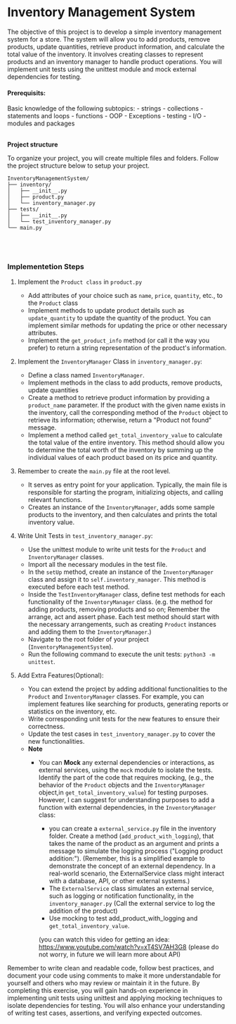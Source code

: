    # Inventory Management System

   The objective of this project is to develop a simple inventory management system for a store. The system will allow you to add products, remove products, update quantities, retrieve product information, and calculate the total value of the inventory.
   It involves creating classes to represent products and an inventory manager to handle product operations. You will implement unit tests using the unittest module and mock external dependencies for testing.


   #### Prerequisits:
   Basic knowledge of the following subtopics:
      - strings
      - collections
      - statements and loops
      - functions
      - OOP
      - Exceptions
      - testing
      - I/O
      - modules and packages 
   <br>
   <br>

   **Project structure**

   To organize your project, you will create multiple files and folders. Follow the project structure below to setup your project.


   ```
   InventoryManagementSystem/
   ├── inventory/
   │   ├── __init__.py
   │   ├── product.py
   │   └── inventory_manager.py
   ├── tests/
   │   ├── __init__.py
   │   └── test_inventory_manager.py
   └── main.py
   ```
   <br>
   <br>

   ### Implementetion Steps

   1. Implement the `Product class` in `product.py`
      - Add attributes of your choice such as `name`, `price`, `quantity`, etc., to the `Product` class
      - Implement methods to update product details such as `update_quantity` to update the quantity of the product. You can implement similar methods for updating the price or other necessary attributes.
      - Implement the `get_product_info` method (or call it the way you prefer) to return a string representation of the product's information.
      
   2. Implement the `InventoryManager` Class in `inventory_manager.py`:
      - Define a class named `InventoryManager`.
      - Implement methods in the class to add products, remove products, update quantities
      - Create a method to retrieve product information by providing a `product_name` parameter. If the product with the given name exists in the inventory, call the corresponding method of the `Product` object to retrieve its information; otherwise, return a "Product not found" message.
      - Implement a method called `get_total_inventory_value` to calculate the total value of the entire inventory. This method should allow you to determine the total worth of the inventory by summing up the individual values of each product based on its price and quantity.
   

   3. Remember to create the `main.py` file at the root level.
      - It serves as entry point for your application. Typically, the main file is responsible for starting the program, initializing objects, and calling relevant functions.
      - Creates an instance of the `InventoryManager`, adds some sample products to the inventory, and then calculates and prints the total inventory value.   
      

   4. Write Unit Tests in `test_inventory_manager.py`:
      - Use the unittest module to write unit tests for the `Product` and `InventoryManager` classes.
      - Import all the necessary modules in the test file.
      - In the `setUp` method, create an instance of the `InventoryManager` class and assign it to `self.inventory_manager`. This method is executed before each test method.
      - Inside the `TestInventoryManager` class, define test methods for each functionality of the `InventoryManager` class. (e.g. the method for adding products, removing products and so on;
         Remember the arrange, act and assert phase. Each test method should start with the necessary arrangements, such as creating `Product` instances and adding them to the `InventoryManager`.)
      - Navigate to the root folder of your project (`InventoryManagementSystem`).
      - Run the following command to execute the unit tests: `python3 -m unittest`.
                  
            
   5. Add Extra Features(Optional):
      - You can extend the project by adding additional functionalities to the `Product` and `InventoryManager` classes.
         For example, you can implement features like searching for products, generating reports or statistics on the inventory, etc.
      - Write corresponding unit tests for the new features to ensure their correctness.
      - Update the test cases in `test_inventory_manager.py` to cover the new functionalities.
      - **Note**
         - You can **Mock** any external dependencies or interactions, as external services, using the `mock` module to isolate the tests.
         Identify the part of the code that requires mocking,  (e.g., the behavior of the `Product` objects and the `InventoryManager` object,in `get_total_inventory_value`) for testing purposes.
         However, I can suggest for understanding purposes to add a function with external dependencies, in the `InventoryManager` class:
            - you can create a `external_service.py` file in the inventory folder. Create a method (`add_product_with_logging`), that takes the name of the product as an argument and prints a message to simulate the logging process ("Logging product addition:").
            (Remember, this is a simplified example to demonstrate the concept of an external dependency. In a real-world scenario, the ExternalService class might interact with a database, API, or other external systems.)
            - The `ExternalService` class simulates an external service, such as logging or notification functionality, in the `inventory_manager.py` (Call the external service to log the addition of the product)
            - Use mocking to test add_product_with_logging and `get_total_inventory_value`.
            
            (you can watch this video for getting an idea: https://www.youtube.com/watch?v=xT4SV7AH3G8 (please do not worry, in future we will learn more about API)

   Remember to write clean and readable code, follow best practices, and document your code using comments to make it more understandable for yourself and others who may review or maintain it in the future. 
   By completing this exercise, you will gain hands-on experience in implementing unit tests using unittest and applying mocking techniques to isolate dependencies for testing. 
   You will also enhance your understanding of writing test cases, assertions, and verifying expected outcomes.
